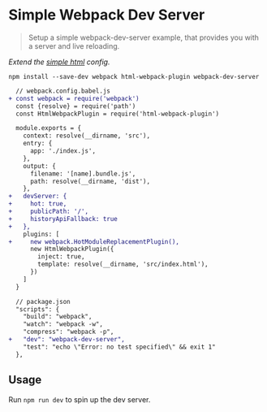 # Simple Webpack Dev Server
> Setup a simple webpack-dev-server example, that provides you with a server and live reloading.

*Extend the [simple html](https://github.com/mrmartineau/webpack-recipes/blob/master/basic/webpack.config.babel.js) config.*

```
npm install --save-dev webpack html-webpack-plugin webpack-dev-server
```

```diff
  // webpack.config.babel.js
+ const webpack = require('webpack')
  const {resolve} = require('path')
  const HtmlWebpackPlugin = require('html-webpack-plugin')

  module.exports = {
    context: resolve(__dirname, 'src'),
    entry: {
      app: './index.js',
    },
    output: {
      filename: '[name].bundle.js',
      path: resolve(__dirname, 'dist'),
    },
+   devServer: {
+     hot: true,
+     publicPath: '/',
+     historyApiFallback: true
+   },
    plugins: [
+     new webpack.HotModuleReplacementPlugin(),
      new HtmlWebpackPlugin({
        inject: true,
        template: resolve(__dirname, 'src/index.html'),
      })
    ]
  }

  // package.json
  "scripts": {
    "build": "webpack",
    "watch": "webpack -w",
    "compress": "webpack -p",
+   "dev": "webpack-dev-server",
    "test": "echo \"Error: no test specified\" && exit 1"
  },
```

## Usage
Run `npm run dev` to spin up the dev server.
